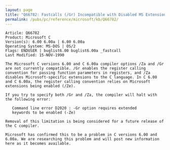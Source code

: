 ```yaml
---
layout: page
title: "Q66782: Fastcalls (/Gr) Incompatible with Disabled MS Extensions (/Za)"
permalink: /pubs/pc/reference/microsoft/kb/Q66782/
---
```


	Article: Q66782
	Product: Microsoft C
	Version(s): 6.00 6.00a | 6.00 6.00a
	Operating System: MS-DOS | OS/2
	Flags: ENDUSER | buglist6.00 buglist6.00a _fastcall
	Last Modified: 15-NOV-1990
	
	The Microsoft C versions 6.00 and C 6.00a compiler options /Za and /Gr
	are not currently compatible. /Gr enables the register calling
	convention for passing function parameters in registers, and /Za
	disables Microsoft-specific extensions to the C language. In C 6.00
	and C 6.00a, the register calling convention relies on Microsoft
	extensions being enabled (/Ze).
	
	If you try to specify both /Gr and /Za, the compiler will halt with
	the following error:
	
	   Command line error D2020 : -Gr option requires extended
	   keywords to be enabled (-Ze)
	
	Removal of this limitation is being considered for a future release of
	the C compiler.
	
	Microsoft has confirmed this to be a problem in C versions 6.00 and
	6.00a. We are researching this problem and will post new information
	here as it becomes available.
